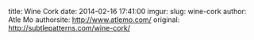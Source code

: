 title:  Wine Cork
date:   2014-02-16 17:41:00
imgur:
slug: wine-cork
author: Atle Mo
authorsite: http://www.atlemo.com/
original: http://subtlepatterns.com/wine-cork/
